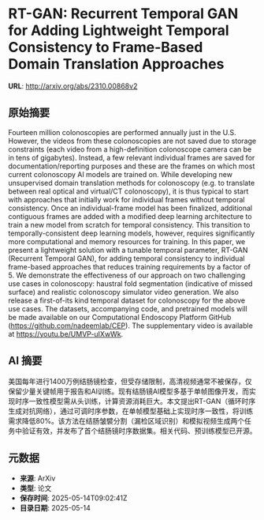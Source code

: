 # RT-GAN: Recurrent Temporal GAN for Adding Lightweight Temporal Consistency to Frame-Based Domain Translation Approaches

**URL**: http://arxiv.org/abs/2310.00868v2

## 原始摘要

Fourteen million colonoscopies are performed annually just in the U.S.
However, the videos from these colonoscopies are not saved due to storage
constraints (each video from a high-definition colonoscope camera can be in
tens of gigabytes). Instead, a few relevant individual frames are saved for
documentation/reporting purposes and these are the frames on which most current
colonoscopy AI models are trained on. While developing new unsupervised domain
translation methods for colonoscopy (e.g. to translate between real optical and
virtual/CT colonoscopy), it is thus typical to start with approaches that
initially work for individual frames without temporal consistency. Once an
individual-frame model has been finalized, additional contiguous frames are
added with a modified deep learning architecture to train a new model from
scratch for temporal consistency. This transition to temporally-consistent deep
learning models, however, requires significantly more computational and memory
resources for training. In this paper, we present a lightweight solution with a
tunable temporal parameter, RT-GAN (Recurrent Temporal GAN), for adding
temporal consistency to individual frame-based approaches that reduces training
requirements by a factor of 5. We demonstrate the effectiveness of our approach
on two challenging use cases in colonoscopy: haustral fold segmentation
(indicative of missed surface) and realistic colonoscopy simulator video
generation. We also release a first-of-its kind temporal dataset for
colonoscopy for the above use cases. The datasets, accompanying code, and
pretrained models will be made available on our Computational Endoscopy
Platform GitHub (https://github.com/nadeemlab/CEP). The supplementary video is
available at https://youtu.be/UMVP-uIXwWk.


## AI 摘要

美国每年进行1400万例结肠镜检查，但受存储限制，高清视频通常不被保存，仅保留少量关键帧用于报告和AI训练。现有结肠镜AI模型多基于单帧图像开发，而实现时序一致性模型需从头训练，计算资源消耗巨大。本文提出RT-GAN（循环时序生成对抗网络），通过可调时序参数，在单帧模型基础上实现时序一致性，将训练需求降低80%。该方法在结肠皱襞分割（漏检区域识别）和模拟视频生成两个任务中验证有效，并发布了首个结肠镜时序数据集。相关代码、预训练模型已开源。

## 元数据

- **来源**: ArXiv
- **类型**: 论文
- **保存时间**: 2025-05-14T09:02:41Z
- **目录日期**: 2025-05-14
